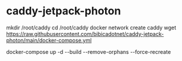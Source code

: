# caddy-jetpack-photon


mkdir /root/caddy
cd /root/caddy
docker network create caddy
wget https://raw.githubusercontent.com/bibicadotnet/caddy-jetpack-photon/main/docker-compose.yml

docker-compose up -d --build --remove-orphans --force-recreate

